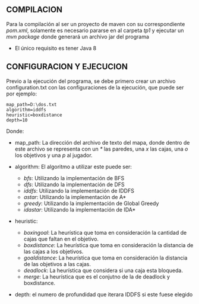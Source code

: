COMPILACION
------------
Para la compilación al ser un proyecto de maven con su correspondiente _pom.xml_, solamente es necesario pararse en al carpeta _tp1_ y ejecutar un _mvn package_ donde generará un archivo jar del programa
* El único requisito es tener Java 8

CONFIGURACION Y EJECUCION
------------------------
Previo a la ejecución del programa, se debe primero crear un archivo configuration.txt con las configuraciones de la ejecución, que puede ser por ejemplo:

```
map_path=D:\dos.txt
algorithm=iddfs
heuristic=boxdistance
depth=10
```
Donde:
* map_path: La dirección del archivo de texto del mapa, donde dentro de este archivo se representa con un _*_ las paredes, una _x_ las cajas, una _o_ los objetivos y una _p_ al jugador.
* algorithm: El algoritmo a utilizar este puede ser:
  * _bfs_: Utilizando la implementación de BFS
  * _dfs_: Utilizando la implementación de DFS
  * _iddfs_: Utilizando la implementación de IDDFS
  * _astar_: Utilizando la implementación de A*
  * _greedy_: Utilizando la implementación de Global Greedy
  * _idastar_: Utilizando la implementación de IDA*
* heuristic:
  * _boxingoal_: La heurística que toma en consideración la cantidad de cajas que faltan en el objetivo.
  * _boxdistance_: La heurística que toma en consideración la distancia de las cajas a los objetivos.
  * _goaldistance_: La heurística que toma en consideración la distancia de las objetivos a las cajas.
  * _deadlock_: La heurística que considera si una caja esta bloqueda.
  * _merge_: La heurística que es el conjutno de la de deadlock y boxdistance.



* depth: el numero de profundidad que iterara IDDFS si este fuese elegido
